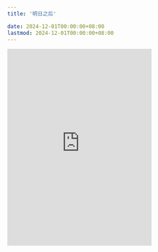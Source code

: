 ```yaml
---
title: '明日之后'

date: 2024-12-01T00:00:00+08:00
lastmod: 2024-12-01T00:00:00+08:00
---
```



<iframe frameborder="no" border="0" marginwidth="0" marginheight="0" width=330 height=450 src="https://music.163.com/outchain/player?type=1&id=74150846&auto=1&height=430"></iframe>